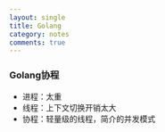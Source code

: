 ```yaml
---
layout: single
title: Golang
category: notes
comments: true
---
```


### Golang协程

  - 进程：太重
  - 线程：上下文切换开销太大
  - 协程：轻量级的线程，简介的并发模式
